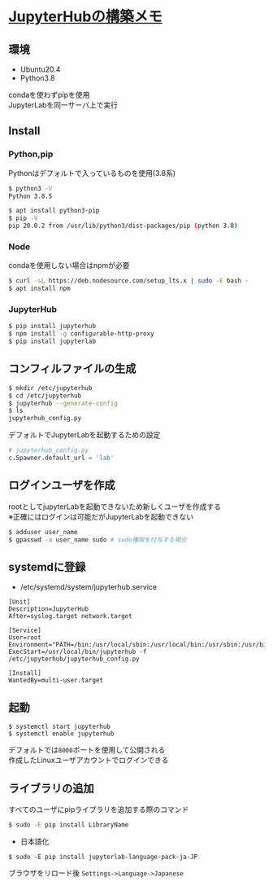 # [JupyterHubの構築メモ](https://marimelon.github.io/knowledge/knowledge/linux/jupyter_hub_install_ubuntu20.4)

## 環境
- Ubuntu20.4
- Python3.8

condaを使わずpipを使用  
JupyterLabを同一サーバ上で実行

## Install

### Python,pip

Pythonはデフォルトで入っているものを使用(3.8系)

```sh
$ python3 -V
Python 3.8.5

$ apt install python3-pip
$ pip -V
pip 20.0.2 from /usr/lib/python3/dist-packages/pip (python 3.8)
```

### Node

condaを使用しない場合はnpmが必要

```sh
$ curl -sL https://deb.nodesource.com/setup_lts.x | sudo -E bash -
$ apt install npm
```

### JupyterHub 

```sh
$ pip install jupyterhub
$ npm install -g configurable-http-proxy
$ pip install jupyterlab
```

## コンフィルファイルの生成

```sh
$ mkdir /etc/jupyterhub
$ cd /etc/jupyterhub
$ jupyterhub --generate-config
$ ls
jupyterhub_config.py
```

デフォルトでJupyterLabを起動するための設定

```python:jupyterhub_config.py
# jupyterhub_config.py
c.Spawner.default_url = 'lab'
```


## ログインユーザを作成

rootとしてjupyterLabを起動できないため新しくユーザを作成する  
※正確にはログインは可能だがJupyterLabを起動できない

```sh
$ adduser user_name
$ gpasswd -a user_name sudo # sudo権限を付与する場合
```


## systemdに登録

- /etc/systemd/system/jupyterhub.service

```sh:/etc/systemd/system/jupyterhub.service
[Unit]
Description=JupyterHub
After=syslog.target network.target

[Service]
User=root 
Environment="PATH=/bin:/usr/local/sbin:/usr/local/bin:/usr/sbin:/usr/bin"
ExecStart=/usr/local/bin/jupyterhub -f /etc/jupyterhub/jupyterhub_config.py

[Install]
WantedBy=multi-user.target
```

## 起動

```
$ systemctl start jupyterhub
$ systemctl enable jupyterhub
```

デフォルトでは`8000`ポートを使用して公開される  
作成したLinuxユーザアカウントでログインできる


## ライブラリの追加
すべてのユーザにpipライブラリを追加する際のコマンド

```sh
$ sudo -E pip install LibraryName
```

- 日本語化

```
$ sudo -E pip install jupyterlab-language-pack-ja-JP
```

ブラウザをリロード後 `Settings->Language->Japanese`
